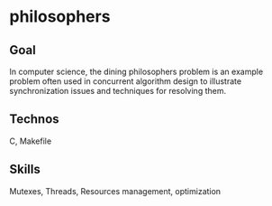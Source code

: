 # philosophers

## Goal
In computer science, the dining philosophers problem is an example problem often used in concurrent algorithm design to illustrate synchronization issues and techniques for resolving them.

## Technos
C, Makefile

## Skills
Mutexes, Threads, Resources management, optimization

